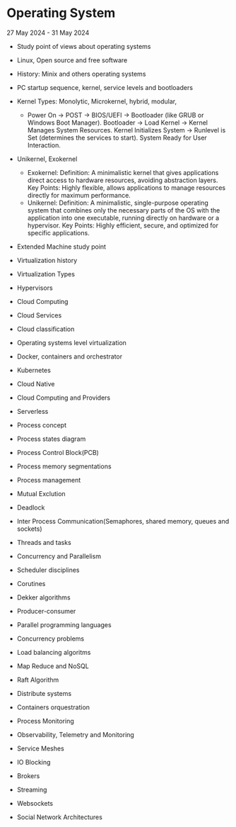 # Operating System

27 May 2024 - 31 May 2024

- Study point of views about operating systems
- Linux, Open source and free software
- History: Minix and others operating systems
- PC startup sequence, kernel, service levels and bootloaders
- Kernel Types: Monolytic, Microkernel, hybrid, modular,
  - Power On → POST → BIOS/UEFI → Bootloader (like GRUB or Windows Boot Manager).
Bootloader → Load Kernel → Kernel Manages System Resources.
Kernel Initializes System → Runlevel is Set (determines the services to start).
System Ready for User Interaction.

- Unikernel, Exokernel
  - Exokernel: Definition: A minimalistic kernel that gives applications direct access to hardware resources, avoiding abstraction layers.
Key Points: Highly flexible, allows applications to manage resources directly for maximum performance.
  - Unikernel: Definition: A minimalistic, single-purpose operating system that combines only the necessary parts of the OS with the application into one executable, running directly on hardware or a hypervisor.
Key Points: Highly efficient, secure, and optimized for specific applications.

- Extended Machine study point
- Virtualization history
- Virtualization Types
- Hypervisors
- Cloud Computing
- Cloud Services
- Cloud classification
- Operating systems level virtualization
- Docker, containers and orchestrator
- Kubernetes
- Cloud Native
- Cloud Computing and Providers
- Serverless
- Process concept
- Process states diagram
- Process Control Block(PCB)
- Process memory segmentations
- Process management
- Mutual Exclution
- Deadlock
- Inter Process Communication(Semaphores, shared memory, queues and sockets)
- Threads and tasks
- Concurrency and Parallelism
- Scheduler disciplines
- Corutines
- Dekker algorithms
- Producer-consumer
- Parallel programming languages
- Concurrency problems
- Load balancing algoritms
- Map Reduce and NoSQL
- Raft Algorithm
- Distribute systems
- Containers orquestration
- Process Monitoring
- Observability, Telemetry and Monitoring
- Service Meshes
- IO Blocking
- Brokers
- Streaming
- Websockets
- Social Network Architectures
